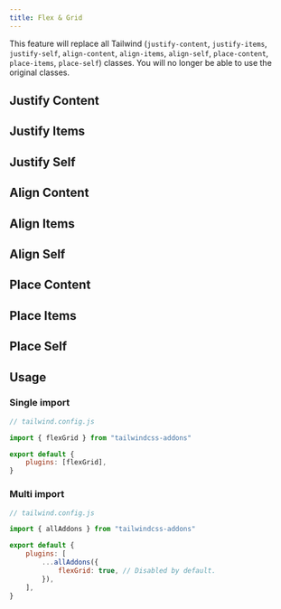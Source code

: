 ```yaml
---
title: Flex & Grid
---
```


<script>
	import UtilsTable from "$lib/UtilsTable.svelte"
	import { getUtilities } from "$lib/utils/tailwind.js"
	import { flexGrid } from "tailwindcss-addons"
	const utilities = getUtilities(flexGrid.handler)

	const getClassUtils = (classStartsWith) => {
		const utils = Object.entries(utilities).filter(util => {
			const className = util[0]
			return className.startsWith(classStartsWith)
		})
		return Object.fromEntries(utils)
	}
</script>

This feature will replace all Tailwind (`justify-content`, `justify-items`, `justify-self`, `align-content`, `align-items`, `align-self`, `place-content`, `place-items`, `place-self`) classes. You will no longer be able to use the original classes.

## Justify Content

<UtilsTable utilities="{getClassUtils('.jc')}" />

## Justify Items

<UtilsTable utilities="{getClassUtils('.ji')}" />

## Justify Self

<UtilsTable utilities="{getClassUtils('.js')}" />

## Align Content

<UtilsTable utilities="{getClassUtils('.ac')}" />

## Align Items

<UtilsTable utilities="{getClassUtils('.ai')}" />

## Align Self

<UtilsTable utilities="{getClassUtils('.as')}" />

## Place Content

<UtilsTable utilities="{getClassUtils('.pc')}" />

## Place Items

<UtilsTable utilities="{getClassUtils('.pi')}" />

## Place Self

<UtilsTable utilities="{getClassUtils('.ps')}" />

## Usage

### Single import

```js
// tailwind.config.js

import { flexGrid } from "tailwindcss-addons"

export default {
    plugins: [flexGrid],
}
```

### Multi import

```js
// tailwind.config.js

import { allAddons } from "tailwindcss-addons"

export default {
    plugins: [
        ...allAddons({
            flexGrid: true, // Disabled by default.
        }),
    ],
}
```
